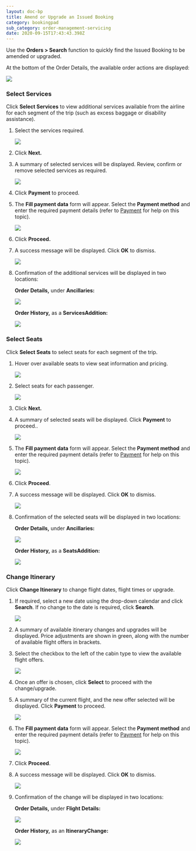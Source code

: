 ```yaml
---
layout: doc-bp
title: Amend or Upgrade an Issued Booking
category: bookingpad
sub_category: order-management-servicing
date: 2020-09-15T17:43:43.398Z
---
```

Use the **Orders > Search** function to quickly find the Issued Booking to be amended or upgraded.

At the bottom of the Order Details, the available order actions are displayed:

![](/assets/uploads/bp-other-actions.png)

### **Select Services**

Click **Select Services** to view additional services available from the airline for each segment of the trip (such as excess baggage or disability assistance).

1. Select the services required.

   ![](/assets/uploads/bp-select-remove-services.png)

2. Click **Next.**
3. A summary of selected services will be displayed. Review, confirm or remove selected services as required.

   ![](/assets/uploads/bp-confirm-selected-services.png)

4. Click **Payment** to proceed.
5. The **Fill payment data** form will appear. Select the **Payment method** and enter the required payment details (refer to [Payment](https://docs.google.com/document/d/1t7eUPBpTJo2opAMqpnJ68JDSqrIJfeHd/edit#heading=h.3j2qqm3) for help on this topic).

   ![](/assets/uploads/bp-payment-form-custom-card.png)

6. Click **Proceed.**
7. A success message will be displayed. Click **OK** to dismiss.

   ![](/assets/uploads/bp-select-services-success.png)

8. Confirmation of the additional services will be displayed in two locations:

   **Order Details,** under **Ancillaries:**

   ![](/assets/uploads/bp-order-details-ancillaries-row.png)

   **Order History,** as a **ServicesAddition:**

   ![](/assets/uploads/bp-order-history-02.png)

### **Select Seats**

Click **Select Seats** to select seats for each segment of the trip.

1. Hover over available seats to view seat information and pricing.

   ![](/assets/uploads/bp-select-seats-modal.png)

2. Select seats for each passenger.

   ![](/assets/uploads/bp-select-seat-selected-modal.png)

3. Click **Next.**
4. A summary of selected seats will be displayed. Click **Payment** to proceed..

   ![](/assets/uploads/bp-confirm-select-seats.png)

5. The **Fill payment data** form will appear. Select the **Payment method** and enter the required payment details (refer to [Payment](https://docs.google.com/document/d/1t7eUPBpTJo2opAMqpnJ68JDSqrIJfeHd/edit#heading=h.3j2qqm3) for help on this topic).

   ![](/assets/uploads/bp-payment-form-custom-card.png)

6. Click **Proceed**.
7. A success message will be displayed. Click **OK** to dismiss.

   ![](/assets/uploads/bp-selected-seats-confirmation.png)

8. Confirmation of the selected seats will be displayed in two locations:

   **Order Details,** under **Ancillaries:**

   ![](/assets/uploads/bp-order-details-ancillaries-row.png)

   **Order History,** as a **SeatsAddition:**

   ![](/assets/uploads/bp-order-history-seats.png)

### **Change Itinerary**

Click **Change Itinerary** to change flight dates, flight times or upgrade.

1. If required, select a new date using the drop-down calendar and click **Search**. If no change to the date is required, click **Search**.

   ![](/assets/uploads/bp-change-order-modal-main.png)

2. A summary of available itinerary changes and upgrades will be displayed. Price adjustments are shown in green, along with the number of available flight offers in brackets.

   [](/assets/uploads/bp-change-order-results.png)

3. Select the checkbox to the left of the cabin type to view the available flight offers.

   ![](/assets/uploads/bp-change-order-search-listing.png)

4. Once an offer is chosen, click **Select** to proceed with the change/upgrade.

5. A summary of the current flight, and the new offer selected will be displayed. Click **Payment** to proceed.

   ![](/assets/uploads/bp-change-order-new-offer.png)

6. The **Fill payment data** form will appear. Select the **Payment method** and enter the required payment details (refer to [Payment](https://docs.google.com/document/d/1t7eUPBpTJo2opAMqpnJ68JDSqrIJfeHd/edit#heading=h.3j2qqm3) for help on this topic).

   ![](/assets/uploads/bp-change-order-payment-cc.png)

7. Click **Proceed**.
8. A success message will be displayed. Click **OK** to dismiss.

   ![](/assets/uploads/bp-change-order-sucess.png)

9. Confirmation of the change will be displayed in two locations:

   **Order Details,** under **Flight Details:**

   ![](/assets/uploads/bp-change-order-flight-details.png)

   **Order History,** as an **ItineraryChange:**

   ![](/assets/uploads/bp-change-order-order-history-routes.png)